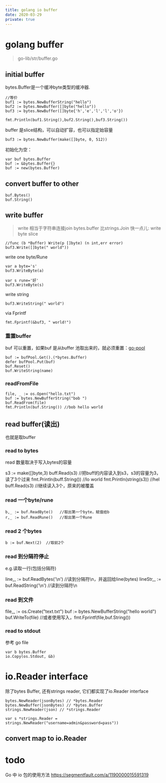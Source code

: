 ```yaml
---
title: golang io buffer
date: 2020-03-29
private: true
---
```

# golang buffer
> go-lib/str/buffer.go

## initial buffer
bytes.Buffer是一个缓冲byte类型的缓冲器. 

    //等价
    buf1 := bytes.NewBufferString("hello")
    buf2 := bytes.NewBuffer([]byte("hello"))
    buf3 := bytes.NewBuffer([]byte{'h','e','l','l','o'})

    fmt.Println(buf1.String(),buf2.String(),buf3.String())

buffer 是slice结构，可以自动扩容，也可以指定始容量

    buf3 := bytes.NewBuffer(make([]byte, 0, 512))

初始化为空：

    var buf bytes.Buffer
    buf := &bytes.Buffer{}
    buf := new(bytes.Buffer)

## convert buffer to other
    buf.Bytes()
    buf.String()

## write buffer
> write 相当于字符串连接join bytes.buffer 比strings.Join 快一点儿:
write byte slice

    //func (b *Buffer) Write(p []byte) (n int,err error)
    buf3.Write([]byte(" world"))

write one byte/Rune

    var a byte='s'
    buf3.WriteByte(a)

    var s rune='好'
    buf3.WriteByte(s)

write string

    buf3.WriteString(" world")

via Fprintf

    fmt.Fprintf(&buf3, " world!")


### 重置buffer
buf 可以重置，如果buf 是从buffer 池取出来的，就必须重置：[go-pool](/go/go-pool)

    buf := bufPool.Get().(*bytes.Buffer)
    defer bufPool.Put(buf)
    buf.Reset()
    buf.WriteString(name)

### readFromFile

    file, _ := os.Open("hello.txt")
    buf := bytes.NewBufferString("bob ")
    buf.ReadFrom(file)
    fmt.Println(buf.String()) //bob hello world

## read buffer(读出)
也就是取buffer
### read to bytes
read 数量取决于写入bytes的容量

   s3 := make([]byte,3)
   buff.Read(s3)     //把buff的内容读入到s3，s3的容量为3，读了3个过来
   fmt.Println(buff.String()) //lo world
   fmt.Println(string(s3))   //hel
   buff.Read(s3) //继续读入3个，原来的被覆盖

### read 一个byte/rune

    b,_ := buf.ReadByte()   //取出第一个byte，赋值给b
    r,_ := buf.ReadRune()   //取出第一个Rune

### read 2 个bytes
    b := buf.Next(2)  //取前2个

### read 到分隔符停止
e.g.读取一行(包括分隔符)

   line,_ := buf.ReadBytes('\n')  //读到分隔符\n，并返回给line(bytes)
   lineStr,_ := buf.ReadString('\n')  //读到分隔符\n

### read 到文件
   file,_ := os.Create("text.txt")
   buf := bytes.NewBufferString("hello world")
   buf.WriteTo(file)
   //或者使用写入，fmt.Fprintf(file,buf.String())

### read to stdout
参考 go file

    var b bytes.Buffer
    io.Copy(os.Stdout, &b)

# io.Reader interface
除了bytes Buffer, 还有strings reader, 它们都实现了io.Reader interface

    bytes.NewReader(jsonBytes) // *bytes.Reader
    bytes.NewBuffer(jsonBytes) // *bytes.Buffer
    strings.NewReader(json) // *strings.Reader

    var s *strings.Reader = strings.NewReader("username=admin&password=pass"))

## convert map to io.Reader

# todo
Go 中 io 包的使用方法
https://segmentfault.com/a/1190000015591319
